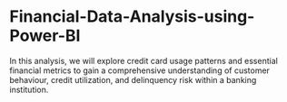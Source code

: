 # Financial-Data-Analysis-using-Power-BI
In this analysis, we will explore credit card usage patterns and essential financial metrics to gain a comprehensive understanding of customer behaviour, credit utilization, and delinquency risk within a banking institution.
